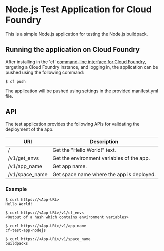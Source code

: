 # Node.js Test Application for Cloud Foundry

This is a simple Node.js application for testing the Node.js buildpack.

## Running the application on Cloud Foundry

After installing in the 'cf' [command-line interface for Cloud Foundry](http://docs.cloudfoundry.org/devguide/installcf/),
targeting a Cloud Foundry instance, and logging in, the application can be pushed using the following command:

~~~
$ cf push
~~~

The application will be pushed using settings in the provided manifest.yml file.

## API

The test application provides the following APIs for validating the deployment of the app.

|          URI         |                Description                |
| -------------------- | ----------------------------------------- |
| /                    | Get the "Hello World!" text.              |
| /v1/get_envs         | Get the environment variables of the app. |
| /v1/app_name         | Get app name.                             |
| /v1/space_name       | Get space name where the app is deployed. |

### Example
~~~
$ curl https://<App-URL>
Hello World!

$ curl https://<App-URL>/v1/cf_envs
<Output of a hash which contains environment variables>

$ curl https://<App-URL>/v1/app_name
cf-test-app-nodejs

$ curl https://<App-URL>/v1/space_name
buildpacks
~~~
